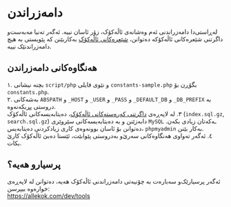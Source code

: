 # دامەزراندن
لەڕاستی‌دا دامەزراندنی ئەم وەشانەی ئاڵەکۆک، زۆر ئاسان نییە. ئەگەر تەنیا مەبەست‌و داگرتنی شێعرەکانی ئاڵەکۆکە دەتوانن، 
[شێعرەکانی ئاڵەکۆک](https://github.com/allekok/allekok-poems) 
بەکاربێنن کە پێویستی بە هیچ دامەزراندنێک نییە.

## هەنگاوەکانی دامەزراندن
۱. بچنە نیشانی `script/php` و نێوی فایلی `constants-sample.php` بگۆڕن بۆ
`constants.php`.  
۲. بەشەکانی `ABSPATH` و `_HOST` و `_USER` و `_PASS` و `_DEFAULT_DB` و
`_DB_PREFIX` بە دروستی پڕبکەنەوە.  
٣. لە لاپەڕەی [داگرتنی کەرەستەکانی ئاڵەکۆک](https://github.com/allekok/allekok-downloads/downloads/allekok.com/sql)،
دەیتابەیسەکانی ئاڵەکۆک (`index.sql.gz`, `search.sql.gz`) دابەزێنن و بە دەیتابەیسەکانی سێروێری `MySQL` ـەکەتان زیادی بکەن. دەتوانن بۆ ئاسان
بوونەوەی کاری زیادکردنی دەیتابەیس، `phpmyadmin` بەکار بێنن.  
٤. ئەگەر تەواوی هەنگاوەکانی سەرێ‌و بەدروستی پێوابێت، ئێستا دەبێ ئاڵەکۆک کارێ بکات.  

## پرسیارو هەیە؟
ئەگەر پرسیارێک‌و سەبارەت بە چۆنیەتی دامەزراندنی ئاڵەکۆک هەیە، دەتوانن لە لاپەڕەی خوارەوە بیپرسن:  
https://allekok.com/dev/tools
